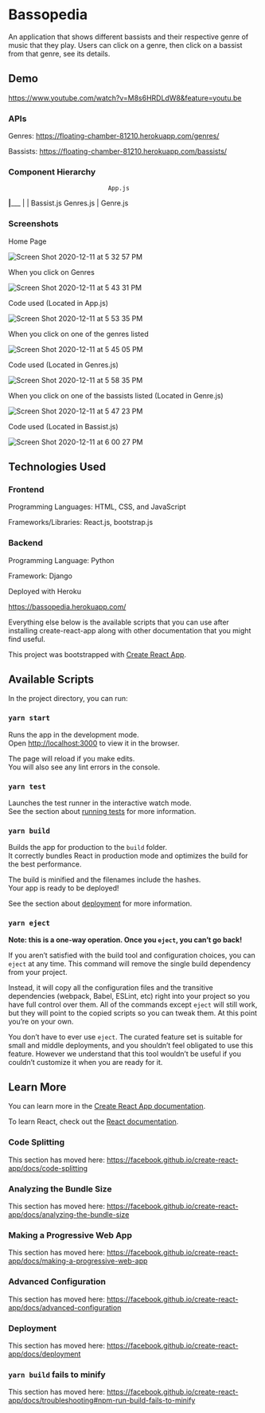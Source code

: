 # Bassopedia

An application that shows different bassists and their respective genre of music that they play. Users can click on a genre, then click on a bassist from that genre, see its details.

## Demo

https://www.youtube.com/watch?v=M8s6HRDLdW8&feature=youtu.be

### APIs

Genres: https://floating-chamber-81210.herokuapp.com/genres/

Bassists: https://floating-chamber-81210.herokuapp.com/bassists/

### Component Hierarchy

                                App.js
__________________________________|_____________________________________
                        |           |
                   Bassist.js     Genres.js
                                    |
                                  Genre.js

### Screenshots

Home Page

![Screen Shot 2020-12-11 at 5 32 57 PM](https://user-images.githubusercontent.com/62581000/101961610-12d73300-3bd8-11eb-9aa4-ccf32bcca561.png)

When you click on Genres

![Screen Shot 2020-12-11 at 5 43 31 PM](https://user-images.githubusercontent.com/62581000/101961785-75303380-3bd8-11eb-9f44-bb8a52ea52e0.png)

Code used (Located in App.js)

![Screen Shot 2020-12-11 at 5 53 35 PM](https://user-images.githubusercontent.com/62581000/101962312-d7d5ff00-3bd9-11eb-927c-c654bff5d745.png)

When you click on one of the genres listed

![Screen Shot 2020-12-11 at 5 45 05 PM](https://user-images.githubusercontent.com/62581000/101961898-be808300-3bd8-11eb-97d1-b43b2a368f02.png)

Code used (Located in Genres.js)

![Screen Shot 2020-12-11 at 5 58 35 PM](https://user-images.githubusercontent.com/62581000/101962564-8417e580-3bda-11eb-9797-cb6557ca1f5e.png)

When you click on one of the bassists listed (Located in Genre.js)

![Screen Shot 2020-12-11 at 5 47 23 PM](https://user-images.githubusercontent.com/62581000/101962074-2df67280-3bd9-11eb-9bec-f0b1f14f797e.png)

Code used (Located in Bassist.js)

![Screen Shot 2020-12-11 at 6 00 27 PM](https://user-images.githubusercontent.com/62581000/101962671-c7725400-3bda-11eb-81e2-246474f6bb60.png)

## Technologies Used

### Frontend

Programming Languages: HTML, CSS, and JavaScript

Frameworks/Libraries: React.js, bootstrap.js

### Backend

Programming Language: Python

Framework: Django

Deployed with Heroku

https://bassopedia.herokuapp.com/

Everything else below is the available scripts that you can use after installing create-react-app along with other documentation that you might find useful.

This project was bootstrapped with [Create React App](https://github.com/facebook/create-react-app).

## Available Scripts

In the project directory, you can run:

### `yarn start`

Runs the app in the development mode.<br />
Open [http://localhost:3000](http://localhost:3000) to view it in the browser.

The page will reload if you make edits.<br />
You will also see any lint errors in the console.

### `yarn test`

Launches the test runner in the interactive watch mode.<br />
See the section about [running tests](https://facebook.github.io/create-react-app/docs/running-tests) for more information.

### `yarn build`

Builds the app for production to the `build` folder.<br />
It correctly bundles React in production mode and optimizes the build for the best performance.

The build is minified and the filenames include the hashes.<br />
Your app is ready to be deployed!

See the section about [deployment](https://facebook.github.io/create-react-app/docs/deployment) for more information.

### `yarn eject`

**Note: this is a one-way operation. Once you `eject`, you can’t go back!**

If you aren’t satisfied with the build tool and configuration choices, you can `eject` at any time. This command will remove the single build dependency from your project.

Instead, it will copy all the configuration files and the transitive dependencies (webpack, Babel, ESLint, etc) right into your project so you have full control over them. All of the commands except `eject` will still work, but they will point to the copied scripts so you can tweak them. At this point you’re on your own.

You don’t have to ever use `eject`. The curated feature set is suitable for small and middle deployments, and you shouldn’t feel obligated to use this feature. However we understand that this tool wouldn’t be useful if you couldn’t customize it when you are ready for it.

## Learn More

You can learn more in the [Create React App documentation](https://facebook.github.io/create-react-app/docs/getting-started).

To learn React, check out the [React documentation](https://reactjs.org/).

### Code Splitting

This section has moved here: https://facebook.github.io/create-react-app/docs/code-splitting

### Analyzing the Bundle Size

This section has moved here: https://facebook.github.io/create-react-app/docs/analyzing-the-bundle-size

### Making a Progressive Web App

This section has moved here: https://facebook.github.io/create-react-app/docs/making-a-progressive-web-app

### Advanced Configuration

This section has moved here: https://facebook.github.io/create-react-app/docs/advanced-configuration

### Deployment

This section has moved here: https://facebook.github.io/create-react-app/docs/deployment

### `yarn build` fails to minify

This section has moved here: https://facebook.github.io/create-react-app/docs/troubleshooting#npm-run-build-fails-to-minify
